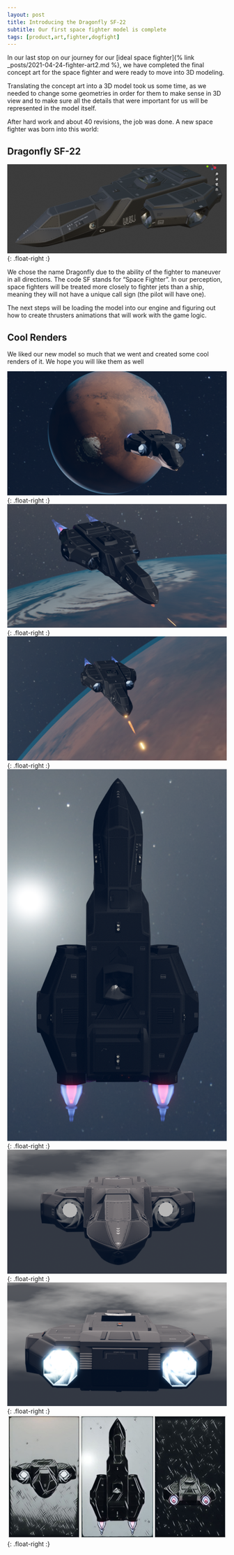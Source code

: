```yaml
---
layout: post
title: Introducing the Dragonfly SF-22
subtitle: Our first space fighter model is complete
tags: [product,art,fighter,dogfight]
---
```

In our last stop on our journey for our [ideal space fighter]{% link _posts/2021-04-24-fighter-art2.md %}, we have completed the final concept art for the space fighter and were ready to move into 3D modeling.

Translating the concept art into a 3D model took us some time, as we needed to change some geometries in order for them to make sense in 3D view and to make sure all the details that were important for us will be represented in the model itself.

After hard work and about 40 revisions, the job was done. A new space fighter was born into this world:

## Dragonfly SF-22
![Dragonfly SF-22](/assets/img/dragonfly.jpg){: .float-right :}

We chose the name Dragonfly due to the ability of the fighter to maneuver in all directions. The code SF stands for “Space Fighter”. In our perception, space fighters will be treated more closely to fighter jets than a ship, meaning they will not have a unique call sign (the pilot will have one).

The next steps will be loading the model into our engine and figuring out how to create thrusters animations that will work with the game logic.

## Cool Renders

We liked our new model so much that we went and created some cool renders of it. We hope you will like them as well

![Dragonfly SF-22](/assets/img/dragonfly1.png){: .float-right :}
![Dragonfly SF-22](/assets/img/dragonfly2.png){: .float-right :}
![Dragonfly SF-22](/assets/img/dragonfly5.png){: .float-right :}
![Dragonfly SF-22](/assets/img/dragonfly7.png){: .float-right :}
![Dragonfly SF-22](/assets/img/dragonfly3.png){: .float-right :}
![Dragonfly SF-22](/assets/img/dragonfly4.png){: .float-right :}
![Dragonfly SF-22](/assets/img/dragonfly6.jpg){: .float-right :}
